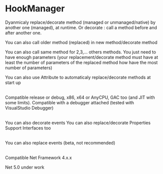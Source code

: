 # HookManager
Dyanmicaly replace/decorate method (managed or unmanaged/native) by another one (managed), at runtime. Or decorate : call a method before and after another one.

You can also call older method (replaced) in new method/decorate method

You can also call same method for 2,3,... others methods. You just need to have enough parameters (your replacement/decorate method must have at least the number of parameters of the replaced method how have the most number of parameters)

You can also use Attribute to automaticaly replace/decorate methods at start up<br><br>

Compatible release or debug, x86, x64 or AnyCPU, GAC too (and JIT with some limits).
Compatible with a debugger attached (tested with VisualStudio Debugger)<br><br>

You can also decorate events
You can also replace/decorate Properties
Support Interfaces too<br><br>

You can also replace events (beta, not recommended)<br><br>

Compatible Net Framework 4.x.x

Net 5.0 under work
